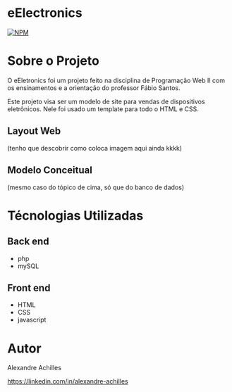 # eElectronics

[![NPM](https://img.shields.io/npm/l/react)](https://github.com/AlexAchilles/eElectronics/blob/master/LICENSE)

# Sobre o Projeto
O eEletronics foi um projeto feito na disciplina de Programação Web II com os ensinamentos e a orientação do professor Fábio Santos.

Este projeto visa ser um modelo de site para vendas de dispositivos eletrônicos. Nele foi usado um template para todo o HTML e CSS.

## Layout Web 
(tenho que descobrir como coloca imagem aqui ainda kkkk)

## Modelo Conceitual
(mesmo caso do tópico de cima, só que do banco de dados)

# Técnologias Utilizadas
## Back end
- php
- mySQL

## Front end
- HTML
- CSS
- javascript

# Autor
Alexandre Achilles

https://linkedin.com/in/alexandre-achilles
